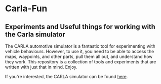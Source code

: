 # Carla-Fun

## Experiments and Useful things for working with the Carla simulator

The CARLA automotive simulator is a fantastic tool for experimenting with vehicle behaviours.  However, to use it, you need to be able to access the maps, waypoints, and other parts, pull them all out, and understand how they work.  This repository is a collection of tools and experiments that are written with just that in mind.  Enjoy.

If you're interested, the CARLA simulator can be found [here](https://github.com/carla-simulator/carla).
